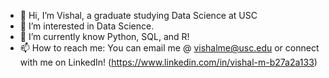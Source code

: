- 👋 Hi, I’m Vishal, a graduate studying Data Science at USC
- 👀 I’m interested in Data Science.
- 🌱 I’m currently know Python, SQL, and R!
- 📫 How to reach me: You can email me @ vishalme@usc.edu or connect with me on LinkedIn! (https://www.linkedin.com/in/vishal-m-b27a2a133)

<!---
vmeno0020/vmeno0020 is a ✨ special ✨ repository because its `README.md` (this file) appears on your GitHub profile.
You can click the Preview link to take a look at your changes.
--->
